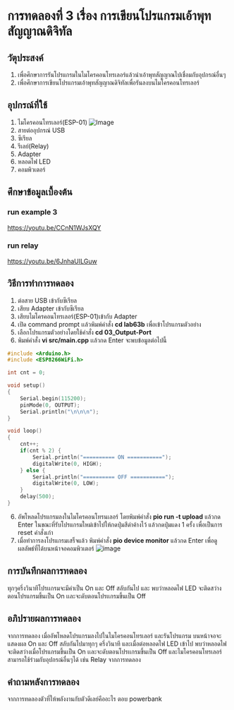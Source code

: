 # การทดลองที่ 3 เรื่อง การเขียนโปรแกรมเอ้าพุทสัญญาณดิจิทัล

## วัตุประสงค์
1. เพื่อศึกษาการรันโปรแกรมในไมโครคอนโทรเลอร์แล้วนำเอ้าพุทสัญญาณไปเชื่อมกับอุปกรณ์อื่นๆ
2. เพื่อศึกษาการเขียนโปรแกรมเอ้าพุทสัญญาณดิจิทัลเพื่อรันลงบนไมโครคอนโทรเลอร์

## อุปกรณ์ที่ใช้
1. ไมโครคอนโทรเลอร์(ESP-01)
![Image](https://ae01.alicdn.com/kf/HTB1QMy2J9zqK1RjSZFpq6ykSXXac/ESP8266-ESP-01-ESP01-Serial-WIFI-3-3V-5V-Serial.jpg)
2. สายต่ออุปกรณ์ USB 
3. ซีเรียล
4. รีเลย์(Relay)
5. Adapter
6. หลอดไฟ LED
7. คอมพิวเตอร์

## ศึกษาข้อมูลเบื้องต้น
### run example 3
 https://youtu.be/CCnN1WJsXQY
### run relay 
 https://youtu.be/6JnhaUILGuw
 
## วิธีการทำการทดลอง
1. ต่อสาย USB เข้ากับซีเรียล 
2. เสียบ Adapter เข้ากับซีเรียล
3. เสียบไมโครคอนโทรเลอร์(ESP-01)เข้ากับ Adapter
4. เปิด command prompt เเล้วพิมพ์คำสั่ง **cd lab63b** เพื่อเข้าโปรแกรมตัวอย่าง
5. เลือกโปรแกรมตัวอย่างโดยใช้คำสั่ง **cd 03_Output-Port**
6. พิมพ์คำสั่ง **vi src/main.cpp** เเล้วกด Enter จะพบข้อมูลต่อไปนี้
```c
#include <Arduino.h>
#include <ESP8266WiFi.h>

int cnt = 0;

void setup()
{
	Serial.begin(115200);
	pinMode(0, OUTPUT);
	Serial.println("\n\n\n");
}

void loop()
{
	cnt++;
	if(cnt % 2) {
		Serial.println("========== ON ===========");
		digitalWrite(0, HIGH);
	} else {
		Serial.println("========== OFF ===========");
		digitalWrite(0, LOW);
	}
	delay(500);
}

```
6. อัพโหลดโปรแกรมลงในไมโครคอนโทรนเลอร์ โดยพิมพ์คำสั่ง **pio run -t upload** แล้วกด Enter ในขณะที่รับโปรแกรมใหม่เข้าไปให้กดปุ่มสีดำค้างไว้ แล้วกดปุ่มแดง 1 ครั้ง เพื่อเป็นการ reset คำสั่งเก่า
7. เมื่อทำการลงโปรแกรมเสร็จแล้ว พิมพ์คำสั่ง **pio device monitor** แล้วกด Enter เพื่อดูผลลัพธ์ที่ได้บนหน้าจอคอมพิวเตอร์
![image](https://user-images.githubusercontent.com/80879589/112300608-9d492b80-8ccb-11eb-9ebd-9bbb0a4577d3.png)

## การบันทึกผลการทดลอง
ทุกๆครึ่งวินาทีโปรเเกรมจะมีค่าเป็น On และ Off สลับกันไป และ พบว่าหลอดไฟ LED จะติดสว่างตอนโปรแกรมขึ้นเป็น On เเละจะดับตอนโปรเเกรมขึ้นเป็น Off
 
## อภิปรายผลการทดลอง
จากการทดลอง เมื่ออัพโหลดโปรแกรมลงไปในไมโครคอนโทรเลอร์ และรันโปรแกรม บนหน้าจอจะแสดงผล On และ Off สลับกันไปมาทุกๆ ครึ่งวินาที และเมื่อต่อหลอดไฟ LED เข้าไป 
พบว่าหลอดไฟจะติดสว่างเมื่อโปรแกรมขึ้นเป็น On เเละจะดับตอนโปรเเกรมขึ้นเป็น Off และไมโครคอนโทรเลอร์สามารถใช้ร่วมกับอุปกรณ์อื่นๆได้ เช่น Relay จากการทดลอง

## คำถามหลังการทดลอง
จากการทดลองตัวที่ให้พลังงานกับตัวดีเลย์คืออะไร
ตอบ powerbank

































